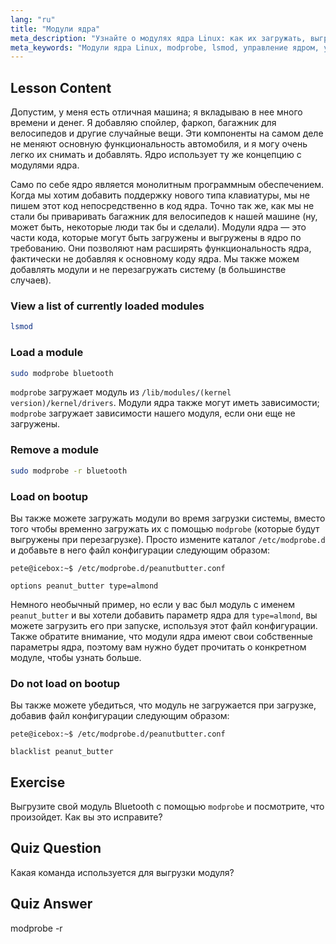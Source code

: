 ```yaml
---
lang: "ru"
title: "Модули ядра"
meta_description: "Узнайте о модулях ядра Linux: как их загружать, выгружать и управлять ими. Изучите команды `modprobe` и `lsmod` для расширения функциональности ядра. Начните свое путешествие по Linux!"
meta_keywords: "Модули ядра Linux, modprobe, lsmod, управление ядром, учебник по Linux, Linux для начинающих, руководство по Linux"
---
```


## Lesson Content

Допустим, у меня есть отличная машина; я вкладываю в нее много времени и денег. Я добавляю спойлер, фаркоп, багажник для велосипедов и другие случайные вещи. Эти компоненты на самом деле не меняют основную функциональность автомобиля, и я могу очень легко их снимать и добавлять. Ядро использует ту же концепцию с модулями ядра.

Само по себе ядро является монолитным программным обеспечением. Когда мы хотим добавить поддержку нового типа клавиатуры, мы не пишем этот код непосредственно в код ядра. Точно так же, как мы не стали бы приваривать багажник для велосипедов к нашей машине (ну, может быть, некоторые люди так бы и сделали). Модули ядра — это части кода, которые могут быть загружены и выгружены в ядро по требованию. Они позволяют нам расширять функциональность ядра, фактически не добавляя к основному коду ядра. Мы также можем добавлять модули и не перезагружать систему (в большинстве случаев).

### View a list of currently loaded modules

```bash
lsmod
```

### Load a module

```bash
sudo modprobe bluetooth
```

`modprobe` загружает модуль из `/lib/modules/(kernel version)/kernel/drivers`. Модули ядра также могут иметь зависимости; `modprobe` загружает зависимости нашего модуля, если они еще не загружены.

### Remove a module

```bash
sudo modprobe -r bluetooth
```

### Load on bootup

Вы также можете загружать модули во время загрузки системы, вместо того чтобы временно загружать их с помощью `modprobe` (которые будут выгружены при перезагрузке). Просто измените каталог `/etc/modprobe.d` и добавьте в него файл конфигурации следующим образом:

```plaintext
pete@icebox:~$ /etc/modprobe.d/peanutbutter.conf

options peanut_butter type=almond
```

Немного необычный пример, но если у вас был модуль с именем `peanut_butter` и вы хотели добавить параметр ядра для `type=almond`, вы можете загрузить его при запуске, используя этот файл конфигурации. Также обратите внимание, что модули ядра имеют свои собственные параметры ядра, поэтому вам нужно будет прочитать о конкретном модуле, чтобы узнать больше.

### Do not load on bootup

Вы также можете убедиться, что модуль не загружается при загрузке, добавив файл конфигурации следующим образом:

```plaintext
pete@icebox:~$ /etc/modprobe.d/peanutbutter.conf

blacklist peanut_butter
```

## Exercise

Выгрузите свой модуль Bluetooth с помощью `modprobe` и посмотрите, что произойдет. Как вы это исправите?

## Quiz Question

Какая команда используется для выгрузки модуля?

## Quiz Answer

modprobe -r

